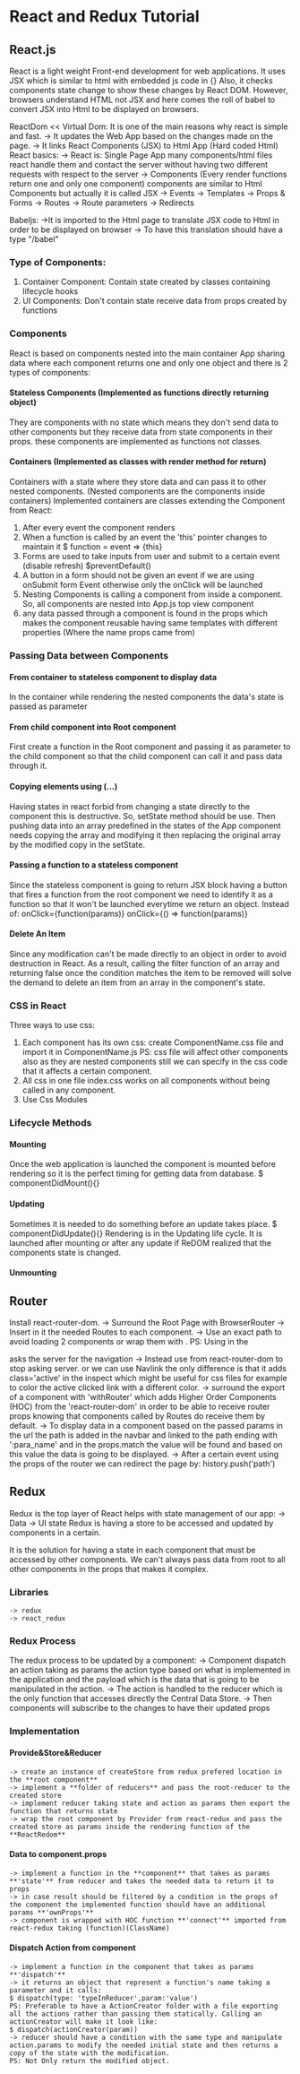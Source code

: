 # React and Redux Tutorial

## React.js

React is a light weight Front-end development for web applications.
It uses JSX which is similar to html with embedded js code in {}
Also, it checks components state change to show these changes by React DOM.
However, browsers understand HTML not JSX and here comes the roll of babel to convert JSX into Html to be displayed on browsers.

ReactDom << Virtual Dom: It is one of the main reasons why react is simple and fast.
        -> It updates the Web App based on the changes made on the page.
        -> It links React Components (JSX) to Html App (Hard coded Html)
React basics:
-> React is: Single Page App many components/html files react handle them and contact the server without having two different requests with respect to the server  -> Components (Every render functions return one and only one component)
components are similar to Html Components but actually it is called JSX
-> Events
-> Templates
-> Props & Forms
-> Routes
-> Route parameters
-> Redirects

Babeljs:
->It is imported to the Html page to translate JSX code to Html in order to be displayed on browser
-> To have this translation <script></script> should have a type "/babel"

### Type of Components:

1) Container Component: Contain state created by classes containing lifecycle hooks
2) UI Components: Don't contain state receive data from props created by functions

### Components

React is based on components nested into the main container App sharing data where each component returns one and only one object and there is 2 types of components:

#### Stateless Components (Implemented as functions directly returning object)

They are components with no state which means they don't send data to other components but they receive data from state components in their props. these components are implemented as functions not classes.

#### Containers (Implemented as classes with render method for return)

Containers with a state where they store data and can pass it to other nested components. (Nested components are the components inside containers)
Implemented containers are classes extending the Component from React:

1) After every event the component renders
2) When a function is called by an event the 'this' pointer changes to maintain it
    $ function = event => {this}
3) Forms are used to take inputs from user and submit to a certain event (disable refresh)
    $preventDefault()
4) A button in a form should not be given an event if we are using onSubmit form Event
otherwise only the onClick will be launched 
5) Nesting Components is calling a component from inside a component.
So, all components are nested into App.js top view component
6) any data passed through a component is found in the props which makes the component reusable having same templates with different properties (Where the name props came from)

### Passing Data between Components

#### From container to stateless component to display data
In the container while rendering the nested components the data's state is passed as parameter

#### From child component into Root component
First create a function in the Root component and passing it as parameter to the child component so that the child component can call it and pass data through it. 

#### Copying elements using (...)
Having states in react forbid from changing a state directly to the component this is destructive. So, setState method should be use. Then pushing data into an array predefined in the states of the App component needs copying the array and modifying it then replacing the original array by the modified copy in the setState.  

#### Passing a function to a stateless component
Since the stateless component is going to return JSX block having a button that fires a function from the root component we need to identify it as a function so that it won't be launched everytime we return an object.
Instead of: onClick={function(params)}
            onClick={() => function(params)}

#### Delete An Item
Since any modification can't be made directly to an object in order to avoid destruction in React. As a result, calling the filter function of an array and returning false once the condition matches the item to be removed will solve the demand to delete an item from an array in the component's state.

### CSS in React

Three ways to use css:

1) Each component has its own css:
create ComponentName.css file and import it in ComponentName.js
PS: css file will affect other components also as they are nested components still we can specify in the css code that it affects a certain component.
2) All css in one file
index.css works on all components without being called in any component. 
3) Use Css Modules

### Lifecycle Methods

#### Mounting

Once the web application is launched the component is mounted before rendering so it is the perfect timing for getting data from database.
$ componentDidMount(){}

#### Updating

Sometimes it is needed to do something before an update takes place.
$ componentDidUpdate(){}
Rendering is in the Updating life cycle. It is launched after mounting or after any update if ReDOM realized that the components state is changed.

#### Unmounting

## Router

Install react-router-dom.
-> Surround the  Root Page with BrowserRouter
-> Insert in it the needed Routes to each component.
-> Use an exact path to avoid loading 2 components or wrap them with <Switch></Switch>.
PS: Using <a href="path"></a> in the <nav></nav> asks the server for the navigation
-> Instead use <Link to="path"></Link> from react-router-dom to stop asking server.
or we can use Navlink the only difference is that it adds class='active' in the inspect which might be useful for css files for example to color the active clicked link with a different color.
-> surround the export of a component with 'withRouter' which adds Higher Order Components (HOC) from the 'react-router-dom' in order to be able to receive router props knowing that components called by Routes do receive them by default.
-> To display data in a component based on the passed params in the url the path is added in the navbar and linked to the path ending with ':para_name' and in the props.match the value will be found and based on this value the data is going to be displayed.
-> After a certain event using the props of the router we can redirect the page by: 
history.push('path')

## Redux

Redux is the top layer of React helps with state management of our app: 
        -> Data
        -> UI state
Redux is having a store to be accessed and updated by components in a certain.

It is the solution for having a state in each component that must be accessed by other components. We can't always pass data from root to all other components in the props that makes it complex.

### Libraries

    -> redux
    -> react_redux

### Redux Process

The redux process to be updated by a component:
    -> Component dispatch an action taking as params the action type based on what is implemented in the application and the payload which is the data that is going to be manipulated in the action.
    -> The action is handled to the reducer which is the only function that accesses directly the Central Data Store.
    -> Then components will subscribe to the changes to have their updated props

### Implementation

#### Provide&Store&Reducer

    -> create an instance of createStore from redux prefered location in the **root component**
    -> implement a **folder of reducers** and pass the root-reducer to the created store
    -> implement reducer taking state and action as params then export the function that returns state
    -> wrap the root component by Provider from react-redux and pass the created store as params inside the rendering function of the **ReactRedom**

#### Data to component.props

    -> implement a function in the **component** that takes as params **'state'** from reducer and takes the needed data to return it to props 
    -> in case result should be filtered by a condition in the props of the component the implemented function should have an additional params **'ownProps'**  
    -> component is wrapped with HOC function **'connect'** imported from react-redux taking (function)(ClassName) 

#### Dispatch Action from component

    -> implement a function in the component that takes as params **'dispatch'**
    -> it returns an object that represent a function's name taking a parameter and it calls:
    $ dispatch(type: 'typeInReducer',param:'value')
    PS: Preferable to have a ActionCreator folder with a file exporting all the actions rather than passing them statically. Calling an actionCreator will make it look like:
    $ dispatch(actionCreator(param))
    -> reducer should have a condition with the same type and manipulate action.params to modify the needed initial state and then returns a copy of the state with the modification.
    PS: Not Only return the modified object.

